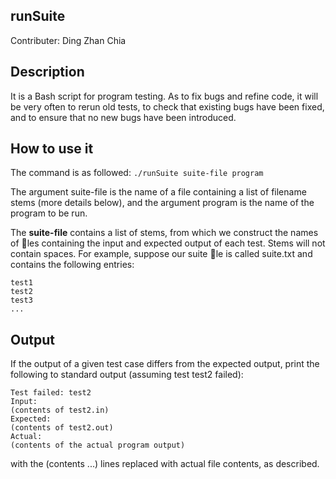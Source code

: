 ## runSuite
Contributer: Ding Zhan Chia

## Description
It is a Bash script for program testing. As to fix bugs and refine code, it will be very often to rerun old tests, to check that existing bugs have been fixed, and to ensure that no new bugs have been introduced. 

## How to use it

The command is as followed: 
`./runSuite suite-file program`

The argument suite-file is the name of a file containing a list of filename stems (more details below), and the argument program is the name of the program to be run.

The **suite-file** contains a list of stems, from which we construct the names of les containing the input and expected output of each test. Stems will not contain spaces. For example, suppose our suite le is called suite.txt and contains the following entries:

```
test1
test2
test3
...
```

## Output
If the output of a given test case differs from the expected output, print the following to
standard output (assuming test test2 failed):
```
Test failed: test2
Input:
(contents of test2.in)
Expected:
(contents of test2.out)
Actual:
(contents of the actual program output)
```
with the (contents ...) lines replaced with actual file contents, as described.


